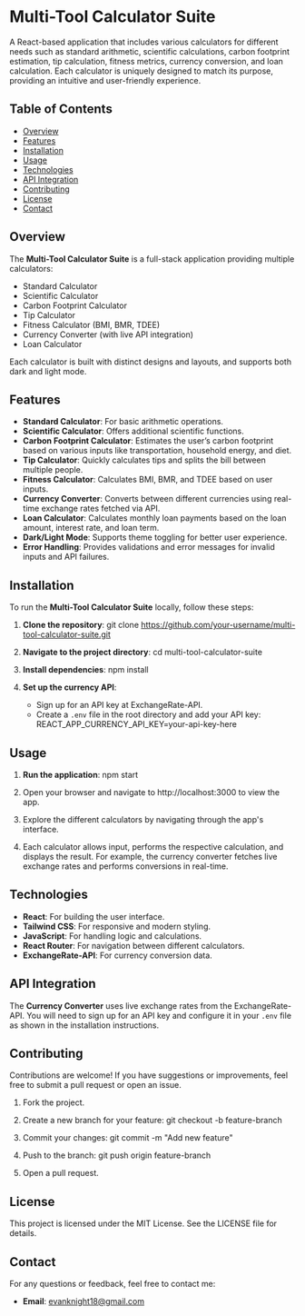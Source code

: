 # Multi-Tool Calculator Suite

A React-based application that includes various calculators for different needs such as standard arithmetic, scientific calculations, carbon footprint estimation, tip calculation, fitness metrics, currency conversion, and loan calculation. Each calculator is uniquely designed to match its purpose, providing an intuitive and user-friendly experience.

## Table of Contents
- [Overview](#overview)
- [Features](#features)
- [Installation](#installation)
- [Usage](#usage)
- [Technologies](#technologies)
- [API Integration](#api-integration)
- [Contributing](#contributing)
- [License](#license)
- [Contact](#contact)

## Overview
The **Multi-Tool Calculator Suite** is a full-stack application providing multiple calculators:
- Standard Calculator
- Scientific Calculator
- Carbon Footprint Calculator
- Tip Calculator
- Fitness Calculator (BMI, BMR, TDEE)
- Currency Converter (with live API integration)
- Loan Calculator

Each calculator is built with distinct designs and layouts, and supports both dark and light mode.

## Features
- **Standard Calculator**: For basic arithmetic operations.
- **Scientific Calculator**: Offers additional scientific functions.
- **Carbon Footprint Calculator**: Estimates the user’s carbon footprint based on various inputs like transportation, household energy, and diet.
- **Tip Calculator**: Quickly calculates tips and splits the bill between multiple people.
- **Fitness Calculator**: Calculates BMI, BMR, and TDEE based on user inputs.
- **Currency Converter**: Converts between different currencies using real-time exchange rates fetched via API.
- **Loan Calculator**: Calculates monthly loan payments based on the loan amount, interest rate, and loan term.
- **Dark/Light Mode**: Supports theme toggling for better user experience.
- **Error Handling**: Provides validations and error messages for invalid inputs and API failures.

## Installation
To run the **Multi-Tool Calculator Suite** locally, follow these steps:

1. **Clone the repository**:
   git clone https://github.com/your-username/multi-tool-calculator-suite.git

2. **Navigate to the project directory**:
   cd multi-tool-calculator-suite

3. **Install dependencies**:
   npm install

4. **Set up the currency API**:
   - Sign up for an API key at ExchangeRate-API.
   - Create a `.env` file in the root directory and add your API key:
     REACT_APP_CURRENCY_API_KEY=your-api-key-here

## Usage
1. **Run the application**:
   npm start

2. Open your browser and navigate to http://localhost:3000 to view the app.

3. Explore the different calculators by navigating through the app's interface.

4. Each calculator allows input, performs the respective calculation, and displays the result. For example, the currency converter fetches live exchange rates and performs conversions in real-time.

## Technologies
- **React**: For building the user interface.
- **Tailwind CSS**: For responsive and modern styling.
- **JavaScript**: For handling logic and calculations.
- **React Router**: For navigation between different calculators.
- **ExchangeRate-API**: For currency conversion data.

## API Integration
The **Currency Converter** uses live exchange rates from the ExchangeRate-API. You will need to sign up for an API key and configure it in your `.env` file as shown in the installation instructions.

## Contributing
Contributions are welcome! If you have suggestions or improvements, feel free to submit a pull request or open an issue.

1. Fork the project.
2. Create a new branch for your feature:
   git checkout -b feature-branch

3. Commit your changes:
   git commit -m "Add new feature"

4. Push to the branch:
   git push origin feature-branch

5. Open a pull request.

## License
This project is licensed under the MIT License. See the LICENSE file for details.

## Contact
For any questions or feedback, feel free to contact me:

- **Email**: evanknight18@gmail.com

